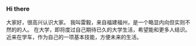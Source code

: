 ### Hi there 
大家好，很高兴认识大家。
我叫雷毅，来自福建福州，是一个略显内向但实则不然的的人。
在大学，即将度过自己期待已久的大学生活，希望能和更多人结识。
近来在学车，作为自己的一项基本技能，方便未来的生活。
<!--
**Lawrence0sama/Lawrence0sama** is a ✨ _special_ ✨ repository because its `README.md` (this file) appears on your GitHub profile.

Here are some ideas to get you started:

- 🔭 I’m currently working on ...
- 🌱 I’m currently learning ...
- 👯 I’m looking to collaborate on ...
- 🤔 I’m looking for help with ...
- 💬 Ask me about ...
- 📫 How to reach me: ...
- 😄 Pronouns: ...
- ⚡ Fun fact: ...
-->
